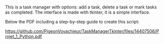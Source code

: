 This is a task manager with options: add a task, delete a task or mark tasks as completed.
The interface is made with tkinter, it is a simple interface.

Below the PDF including a step-by-step guide to create this script:

https://github.com/PigeonVoyachieur/TaskManagerTkinter/files/14407506/Projet_1_Python.pdf
